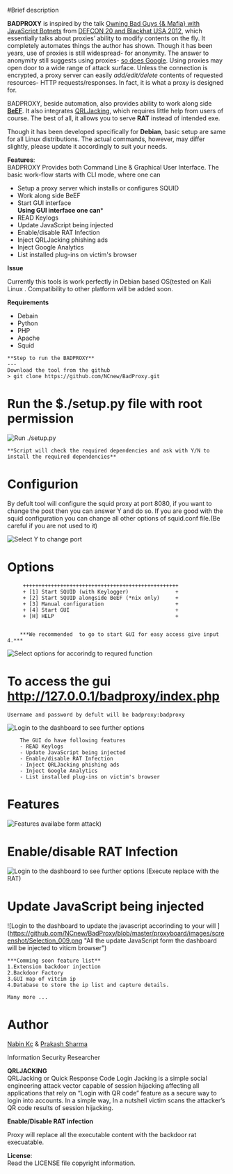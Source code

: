 #Brief description  

**BADPROXY** is inspired by the talk [Owning Bad Guys {& Mafia} with JavaScript Botnets](https://media.blackhat.com/bh-us-12/Briefings/Alonso/BH_US_12_Alonso_Owning_Bad_Guys_WP.pdf) from [DEFCON 20 and Blackhat USA 2012](https://media.blackhat.com/bh-us-12/Briefings/Alonso/BH_US_12_Alonso_Owning_Bad_Guys_WP.pdf), which essentially talks about proxies’ ability to modify contents on the fly. It completely automates things the author has shown. Though it has been years, use of proxies is still widespread- for anonymity. The answer to anonymity still suggests using proxies- [so does Google](https://lmgify.com?q=how+to+become+anonymous). Using proxies may open door to a wide range of attack surface. Unless the connection is encrypted, a proxy server can easily *add/edit/delete* contents of requested resources- HTTP requests/responses. In fact, it is what a proxy is designed for.

BADPROXY, beside automation, also provides ability to work along side [**BeEF**](https://github.com/beefproject/beef). It also integrates [QRLJacking](https://www.owasp.org/index.php/Qrljacking), which requires little help from users of course. The best of all, it allows you to serve **RAT** instead of intended exe.

Though it has been developed specifically for **Debian**, basic setup are same for all Linux distributions. The actual commands, however, may differ slightly, please update it accordingly to suit your needs.  

**Features**:  
BADPROXY Provides both Command Line & Graphical User Interface. The basic work-flow starts with CLI mode, where one can  
- Setup a proxy server which installs or configures SQUID  
- Work along side BeEF  
- Start GUI interface  
**Using GUI interface one can***  
- READ Keylogs  
- Update JavaScript being injected  
-  Enable/disable RAT Infection  
- Inject QRLJacking phishing ads  
- Inject Google Analytics  
- List installed plug-ins on victim's browser  


**Issue**

  Currently this tools is work perfectly in Debian based OS(tested on Kali Linux . Compatibility to other platform will be added soon.

**Requirements**  
 * Debain  
 * Python  
 * PHP  
 * Apache
 * Squid


```
**Step to run the BADPROXY**
---
Download the tool from the github
> git clone https://github.com/NCnew/BadProxy.git  

```
# Run the $./setup.py file with root permission  
![Run ./setup.py](https://github.com/NCnew/BadProxy/blob/master/proxyboard/images/screenshot/Selection_001.png "Install the tool with ./setup.py")

```
**Script will check the required dependencies and ask with Y/N to install the required dependencies**

```
# Configurion  
   By defult tool will configure the squid proxy at port 8080, if you want to change the post then you can answer Y and do so.
   If you are good with the squid configuration you can change all other options of squid.conf file.(Be careful if you are not used to it)
   
   ![Select Y to change port ](https://github.com/NCnew/BadProxy/blob/master/proxyboard/images/screenshot/Selection_002.png "Click Yes to configure the port number defult is 8080")


# Options
```
     ++++++++++++++++++++++++++++++++++++++++++++++++++
	 + [1] Start SQUID (with Keylogger)               +
	 + [2] Start SQUID alongside BeEF (*nix only)     +
	 + [3] Manual configuration                       +
	 + [4] Start GUI                                  +
	 + [H] HELP                                       +


	***We recommended  to go to start GUI for easy access give input 4.***

```
   ![Select options for accorindg to requred function ](https://github.com/NCnew/BadProxy/blob/master/proxyboard/images/screenshot/Selection_005.png "Click anyone one of the input for the options")
   

# To access the gui http://127.0.0.1/badproxy/index.php
    Username and password by defult will be badproxy:badproxy  
   ![Login to the dashboard to see further options ](https://github.com/NCnew/BadProxy/blob/master/proxyboard/images/screenshot/Selection_006.png "Login with username and pass badproxy:badproxy")
   

```
    The GUI do have following features
    - READ Keylogs  
    - Update JavaScript being injected  
    - Enable/disable RAT Infection  
    - Inject QRLJacking phishing ads  
    - Inject Google Analytics  
    - List installed plug-ins on victim's browser  
```

# Features
  ![Features availabe form attack) ](https://github.com/NCnew/BadProxy/blob/master/proxyboard/images/screenshot/Selection_007.png "Features avilabe for attack")
  

# Enable/disable RAT Infection 
  ![Login to the dashboard to see further options (Execute replace with the RAT) ](https://github.com/NCnew/BadProxy/blob/master/proxyboard/images/screenshot/Selection_008.png "Replace all executable with RAT")
 

# Update JavaScript being injected  
  ![Login to the dashboard to update the javascript accorinding to your will ] (https://github.com/NCnew/BadProxy/blob/master/proxyboard/images/screenshot/Selection_009.png "All the update JavaScript form the dashboard will be injected to viticm browser")

```
***Comming soon feature list**
1.Extension backdoor injection
2.Backdoor Factory
3.GUI map of vitcim ip
4.Database to store the ip list and capture details.

Many more ...

```

# Author

[Nabin Kc](@CNew) &
[Prakash Sharma](@1lastBr3ath)

Information Security Researcher

            
**QRLJACKING**  
QRLJacking or Quick Response Code Login Jacking is a simple social engineering attack vector capable of session hijacking affecting all applications that rely on “Login with QR code” feature as a secure way to login into accounts. In a simple way, In a nutshell victim scans the attacker’s QR code results of session hijacking.

**Enable/Disable RAT infection**

Proxy will replace all the executable content with the backdoor rat execuatable.


**License**:  
 Read the LICENSE file copyright information.
